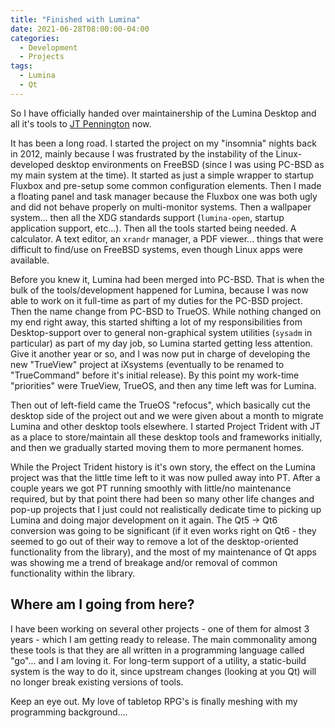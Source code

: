 ```yaml
---
title: "Finished with Lumina"
date: 2021-06-28T08:00:00-04:00
categories:
  - Development
  - Projects
tags:
  - Lumina
  - Qt
---
```


So I have officially handed over maintainership of the Lumina Desktop and all it's tools to [JT Pennington](https://github.com/q5sys) now.

It has been a long road. I started the project on my "insomnia" nights back in 2012, mainly because I was frustrated by the instability of the Linux-developed desktop environments on FreeBSD (since I was using PC-BSD as my main system at the time). It started as just a simple wrapper to startup Fluxbox and pre-setup some common configuration elements. Then I made a floating panel and task manager because the Fluxbox one was both ugly and did not behave properly on multi-monitor systems. Then a wallpaper system... then all the XDG standards support (`lumina-open`, startup application support, etc...). Then all the tools started being needed. A calculator. A text editor, an `xrandr` manager, a PDF viewer... things that were difficult to find/use on FreeBSD systems, even though Linux apps were available.

Before you knew it, Lumina had been merged into PC-BSD. That is when the bulk of the tools/development happened for Lumina, because I was now able to work on it full-time as part of my duties for the PC-BSD project. Then the name change from PC-BSD to TrueOS. While nothing changed on my end right away, this started shifting a lot of my responsibilities from Desktop-support over to general non-graphical system utilities (`sysadm` in particular) as part of my day job, so Lumina started getting less attention. Give it another year or so, and I was now put in charge of developing the new "TrueView" project at iXsystems (eventually to be renamed to "TrueCommand" before it's initial release). By this point my work-time "priorities" were TrueView, TrueOS, and then any time left was for Lumina. 

Then out of left-field came the TrueOS "refocus", which basically cut the desktop side of the project out and we were given about a month to migrate Lumina and other desktop tools elsewhere. I started Project Trident with JT as a place to store/maintain all these desktop tools and frameworks initially, and then we gradually started moving them to more permanent homes.

While the Project Trident history is it's own story, the effect on the Lumina project was that the little time left to it was now pulled away into PT. After a couple years we got PT running smoothly with little/no maintenance required, but by that point there had been so many other life changes and pop-up projects that I just could not realistically dedicate time to picking up Lumina and doing major development on it again. The Qt5 -> Qt6 conversion was going to be significant (if it even works right on Qt6 - they seemed to go out of their way to remove a lot of the desktop-oriented functionality from the library), and the most of my maintenance of Qt apps was showing me a trend of breakage and/or removal of common functionality within the library.


## Where am I going from here?
I have been working on several other projects - one of them for almost 3 years - which I am getting ready to release. The main commonality among these tools is that they are all written in a programming language called "go"... and I am loving it. For long-term support of a utility, a static-build system is the way to do it, since upstream changes (looking at you Qt) will no longer break existing versions of tools.

Keep an eye out. My love of tabletop RPG's is finally meshing with my programming background....

